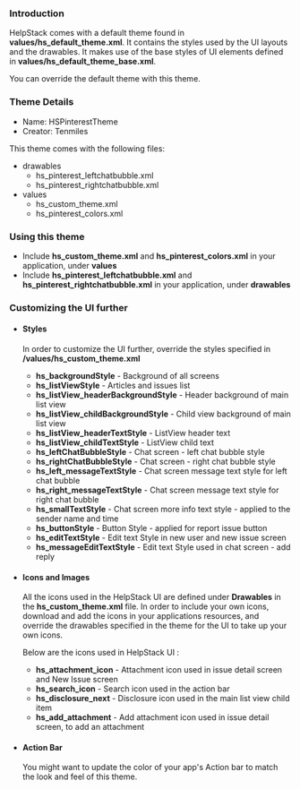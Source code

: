 ### Introduction

HelpStack comes with a default theme found in **values/hs_default_theme.xml**. It contains the styles used by the UI layouts and the drawables. It makes use of the base styles of UI elements defined in **values/hs_default_theme_base.xml**. 

You can override the default theme with this theme.

### Theme Details

- Name: HSPinterestTheme
- Creator: Tenmiles

This theme comes with the following files:
- drawables
  - hs_pinterest_leftchatbubble.xml
  - hs_pinterest_rightchatbubble.xml
- values
  - hs_custom_theme.xml
  - hs_pinterest_colors.xml

### Using this theme

- Include **hs_custom_theme.xml** and **hs_pinterest_colors.xml** in your application, under **values**
- Include **hs_pinterest_leftchatbubble.xml** and **hs_pinterest_rightchatbubble.xml** in your application, under **drawables**

### Customizing the UI further

- #### Styles
  In order to customize the UI further, override the styles specified in **/values/hs_custom_theme.xml** 

  - **hs_backgroundStyle** - Background of all screens
  - **hs_listViewStyle** - Articles and issues list
  - **hs_listView_headerBackgroundStyle** - Header background of main list view
  - **hs_listView_childBackgroundStyle** - Child view background of main list view
  - **hs_listView_headerTextStyle** - ListView header text
  - **hs_listView_childTextStyle** - ListView child text
  - **hs_leftChatBubbleStyle** - Chat screen - left chat bubble style
  - **hs_rightChatBubbleStyle** - Chat screen - right chat bubble style
  - **hs_left_messageTextStyle** - Chat screen message text style for left chat bubble
  - **hs_right_messageTextStyle** - Chat screen message text style for right chat bubble
  - **hs_smallTextStyle** - Chat screen more info text style - applied to the sender name and time
  - **hs_buttonStyle** - Button Style - applied for report issue button 
  - **hs_editTextStyle** - Edit text Style in new user and new issue screen
  - **hs_messageEditTextStyle** - Edit text Style used in chat screen - add reply


- #### Icons and Images

  All the icons used in the HelpStack UI are defined under **Drawables** in the **hs_custom_theme.xml** file. In order to include your own icons, download and add the icons in your applications resources, and override the drawables specified in the theme for the UI to take up your own icons.
  
  Below are the icons used in HelpStack UI  :

  - **hs_attachment_icon** - Attachment icon used in issue detail screen and New Issue screen
  - **hs_search_icon** - Search icon used in the action bar
  - **hs_disclosure_next** - Disclosure icon used in the main list view child item
  - **hs_add_attachment** - Add attachment icon used in issue detail screen, to add an attachment


- #### Action Bar

  You might want to update the color of your app's Action bar to match the look and feel of this theme.
